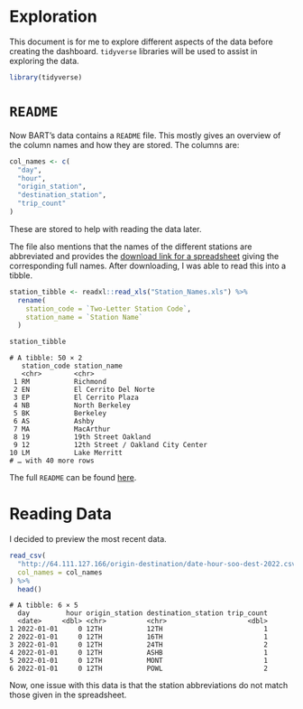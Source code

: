 Exploration
================

This document is for me to explore different aspects of the data before
creating the dashboard. `tidyverse` libraries will be used to assist in
exploring the data.

``` r
library(tidyverse)
```

# `README`

Now BART’s data contains a `README` file. This mostly gives an overview
of the column names and how they are stored. The columns are:

``` r
col_names <- c(
  "day",
  "hour",
  "origin_station",
  "destination_station",
  "trip_count"
)
```

These are stored to help with reading the data later.

The file also mentions that the names of the different stations are
abbreviated and provides the [download link for a
spreadsheet](https://www.bart.gov/sites/default/files/docs/Station_Names.xls)
giving the corresponding full names. After downloading, I was able to
read this into a tibble.

``` r
station_tibble <- readxl::read_xls("Station_Names.xls") %>%
  rename(
    station_code = `Two-Letter Station Code`,
    station_name = `Station Name`
  )

station_tibble
```

    # A tibble: 50 × 2
       station_code station_name                     
       <chr>        <chr>                            
     1 RM           Richmond                         
     2 EN           El Cerrito Del Norte             
     3 EP           El Cerrito Plaza                 
     4 NB           North Berkeley                   
     5 BK           Berkeley                         
     6 AS           Ashby                            
     7 MA           MacArthur                        
     8 19           19th Street Oakland              
     9 12           12th Street / Oakland City Center
    10 LM           Lake Merritt                     
    # … with 40 more rows

The full `README` can be found
[here](http://64.111.127.166/origin-destination/READ%20ME.txt).

# Reading Data

I decided to preview the most recent data.

``` r
read_csv(
  "http://64.111.127.166/origin-destination/date-hour-soo-dest-2022.csv.gz",
  col_names = col_names
) %>%
  head()
```

    # A tibble: 6 × 5
      day         hour origin_station destination_station trip_count
      <date>     <dbl> <chr>          <chr>                    <dbl>
    1 2022-01-01     0 12TH           12TH                         1
    2 2022-01-01     0 12TH           16TH                         1
    3 2022-01-01     0 12TH           24TH                         2
    4 2022-01-01     0 12TH           ASHB                         1
    5 2022-01-01     0 12TH           MONT                         1
    6 2022-01-01     0 12TH           POWL                         2

Now, one issue with this data is that the station abbreviations do not
match those given in the spreadsheet.
